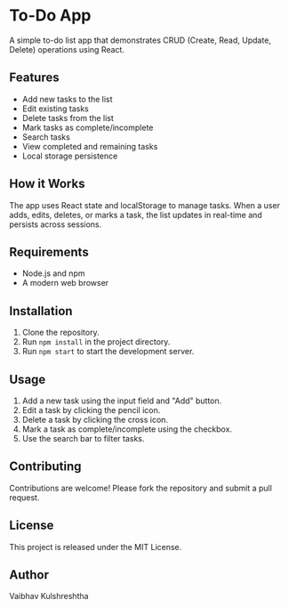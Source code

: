 # To-Do App
A simple to-do list app that demonstrates CRUD (Create, Read, Update, Delete) operations using React.

## Features
- Add new tasks to the list
- Edit existing tasks
- Delete tasks from the list
- Mark tasks as complete/incomplete
- Search tasks
- View completed and remaining tasks
- Local storage persistence

## How it Works
The app uses React state and localStorage to manage tasks. When a user adds, edits, deletes, or marks a task, the list updates in real-time and persists across sessions.

## Requirements
- Node.js and npm
- A modern web browser

## Installation
1. Clone the repository.
2. Run `npm install` in the project directory.
3. Run `npm start` to start the development server.

## Usage
1. Add a new task using the input field and "Add" button.
2. Edit a task by clicking the pencil icon.
3. Delete a task by clicking the cross icon.
4. Mark a task as complete/incomplete using the checkbox.
5. Use the search bar to filter tasks.

## Contributing
Contributions are welcome! Please fork the repository and submit a pull request.

## License
This project is released under the MIT License.

## Author
Vaibhav Kulshreshtha

